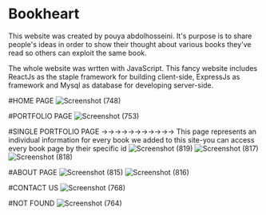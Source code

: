 # Bookheart
This website was created by pouya abdolhosseini.
It's purpose is to share people's ideas in order to show their thought about various books they've read so others can exploit the same book.

The whole website was wrtten with JavaScript.
This fancy website includes ReactJs as the staple framework for building client-side,  ExpressJs as framework and Mysql as database for developing server-side.


#HOME PAGE
![Screenshot (748)](https://user-images.githubusercontent.com/58390637/211153217-847d1850-79c3-48d2-a07a-676a8a01363c.png)

#PORTFOLIO PAGE
![Screenshot (753)](https://user-images.githubusercontent.com/58390637/211153221-a6736fd8-d549-48ea-8775-2644020315c3.png)

#SINGLE PORTFOLIO PAGE ->->->->->->->->->->-> This page represents an individual information for every book we added to this site-you can access every book page by their specific id
![Screenshot (819)](https://user-images.githubusercontent.com/58390637/211154689-7887d47c-a160-4e4a-812f-10060d64b6e2.png)
![Screenshot (817)](https://user-images.githubusercontent.com/58390637/211154768-ffa26e0a-7188-4465-bf72-3a6be5865f96.png)
![Screenshot (818)](https://user-images.githubusercontent.com/58390637/211154771-992374a8-4e69-471b-a596-15f6ff73128c.png)




#ABOUT PAGE
![Screenshot (815)](https://user-images.githubusercontent.com/58390637/211154552-9754d561-9741-422a-95e3-7bee3cd454a8.png)
![Screenshot (816)](https://user-images.githubusercontent.com/58390637/211154596-fc31745f-65cc-4b44-ae51-e5a5c67e0642.png)


#CONTACT US
![Screenshot (768)](https://user-images.githubusercontent.com/58390637/211153214-7f39ed37-33e8-4cc4-a27a-f911184c1cad.png)



#NOT FOUND
![Screenshot (764)](https://user-images.githubusercontent.com/58390637/211153226-deea7a7a-8e42-445a-a39b-ad4ad48cfbfb.png)

